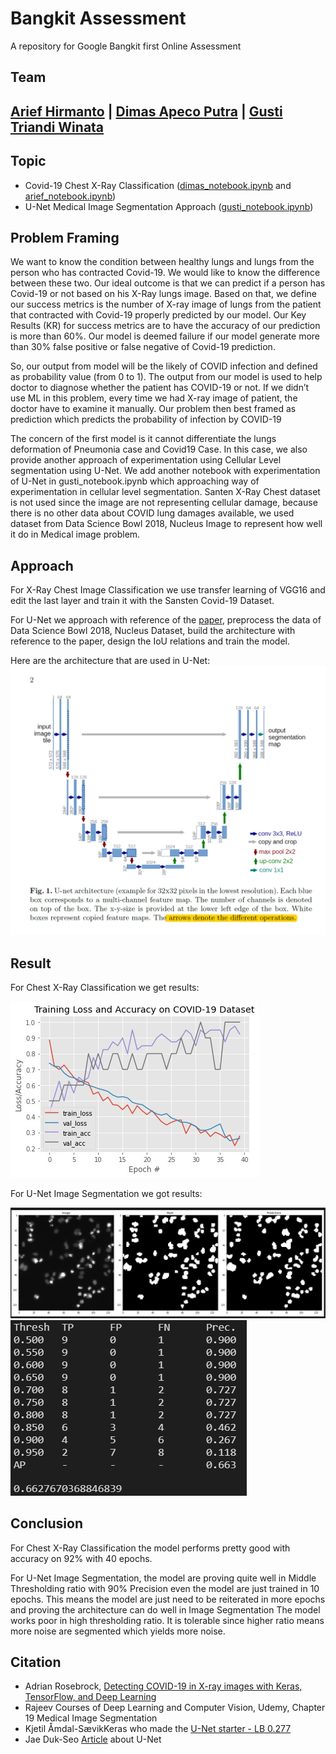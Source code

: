 # Bangkit Assessment
A repository for Google Bangkit first Online Assessment

## Team
[Arief Hirmanto](https://github.com/ariefhirmanto)  |      [Dimas Apeco Putra](https://github.com/dispectra) | [Gusti Triandi Winata](https://github.com/sanggusti)
------------------------------------------------------

## Topic
- Covid-19 Chest X-Ray Classification ([dimas_notebook.ipynb](dimas_notebook.ipynb) and [arief_notebook.ipynb](arief_notebook.ipynb))
- U-Net Medical Image Segmentation Approach ([gusti_notebook.ipynb](gusti_notebook.ipynb))

## Problem Framing

We want to know the condition between healthy lungs and lungs from the person who has contracted Covid-19. We would like to know the difference between these two. Our ideal outcome is that we can predict if a person has Covid-19 or not based on his X-Ray lungs image. Based on that, we define our success metrics is the number of X-ray image of lungs from the patient that contracted with Covid-19 properly predicted by our model. Our Key Results (KR) for success metrics are to have the accuracy of our prediction is more than 60%. Our model is deemed failure if our model generate more than 30% false positive or false negative of Covid-19 prediction.

So, our output from model will be the likely of COVID infection and defined as probability value (from 0 to 1). The output from our model is used to help doctor to diagnose whether the patient has COVID-19 or not. If we didn’t use ML in this problem, every time we had X-ray image of patient, the doctor have to examine it manually. Our problem then best framed as prediction which predicts the probability of infection by COVID-19

The concern of the first model is it cannot differentiate the lungs deformation of Pneumonia case and Covid19 Case. 
In this case, we also provide another approach of experimentation using Cellular Level segmentation using U-Net. We add another notebook with experimentation of U-Net in gusti_notebook.ipynb which approaching way of experimentation in cellular level segmentation.
Santen X-Ray Chest dataset is not used since the image are not representing cellular damage, because there is no other data about COVID lung damages available, we used dataset from Data Science Bowl 2018, Nucleus Image to represent how well it do in Medical image problem.


## Approach
For X-Ray Chest Image Classification we use transfer learning of VGG16 and edit the last layer and train it with the Sansten Covid-19 Dataset.

For U-Net we approach with reference of the [paper](https://arxiv.org/abs/1505.04597), preprocess the data of Data Science Bowl 2018, Nucleus Dataset, build the architecture with reference to the paper, design the IoU relations and train the model.

Here are the architecture that are used in U-Net:
![unet](docs/unet_architecture.png)

## Result
For Chest X-Ray Classification we get results:

![xray_results](docs/results_chest_xray.jpg)

For U-Net Image Segmentation we got results:

![](docs/results.PNG)
![](docs/iou_metrics.PNG)

## Conclusion
For Chest X-Ray Classification the model performs pretty good with accuracy on 92% with 40 epochs.

For U-Net Image Segmentation, the model are proving quite well in Middle Thresholding ratio with 90% Precision even the model are just trained in 10 epochs. This means the model are just need to be reiterated in more epochs and proving the architecture can do well in Image Segmentation
The model works poor in high thresholding ratio. It is tolerable since higher ratio means more noise are segmented which yields more noise.

## Citation
- Adrian Rosebrock, [Detecting COVID-19 in X-ray images with Keras, TensorFlow, and Deep Learning](https://www.pyimagesearch.com/2020/03/16/detecting-covid-19-in-x-ray-images-with-keras-tensorflow-and-deep-learning/)
- Rajeev Courses of Deep Learning and Computer Vision, Udemy, Chapter 19 Medical Image Segmentation
- Kjetil Åmdal-SævikKeras who made the [U-Net starter - LB 0.277](https://www.kaggle.com/keegil/keras-u-net-starter-lb-0-277)
- Jae Duk-Seo [Article](https://medium.com/@SeoJaeDuk/medical-image-segmentation-part-1-unet-convolutional-networks-with-interactive-code-d07231eb29bf) about U-Net